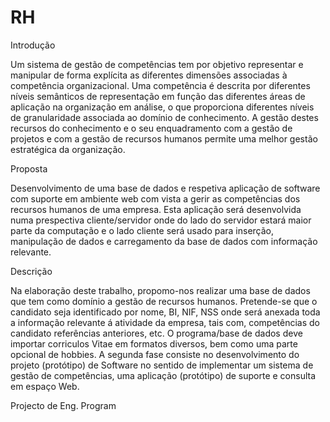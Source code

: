 RH
==
Introdução

Um sistema de gestão de competências tem por objetivo representar e manipular de forma explícita as diferentes dimensões associadas à competência organizacional. 
Uma competência é descrita por diferentes níveis semânticos de representação em função das diferentes áreas de aplicação na organização em análise, o que proporciona diferentes níveis de granularidade associada ao domínio de conhecimento. A gestão destes recursos do conhecimento e o seu enquadramento com a gestão de projetos e com a gestão de recursos humanos permite uma melhor gestão estratégica da organização. 

Proposta

Desenvolvimento de uma base de dados e respetiva aplicação de software com suporte em ambiente web com vista a gerir as competências dos recursos humanos de uma empresa.
Esta aplicação será desenvolvida numa prespectiva cliente/servidor onde do lado do servidor estará maior parte da computação e o lado cliente será usado para inserção, manipulação de dados e carregamento da base de dados com informação relevante.


Descrição

Na elaboração deste trabalho, propomo-nos realizar uma base de dados que tem como domínio a gestão de recursos humanos. Pretende-se que o candidato seja identificado por nome, BI, NIF, NSS onde será anexada toda a informação relevante á atividade da empresa, tais com, competências do candidato referências anteriores, etc. O programa/base de dados deve importar corriculos Vitae em formatos diversos, bem como uma parte opcional de hobbies.
A segunda fase consiste no desenvolvimento do projeto (protótipo) de Software no sentido de implementar um sistema de gestão de competências, uma aplicação (protótipo) de suporte e consulta em espaço Web.

Projecto de Eng. Program
